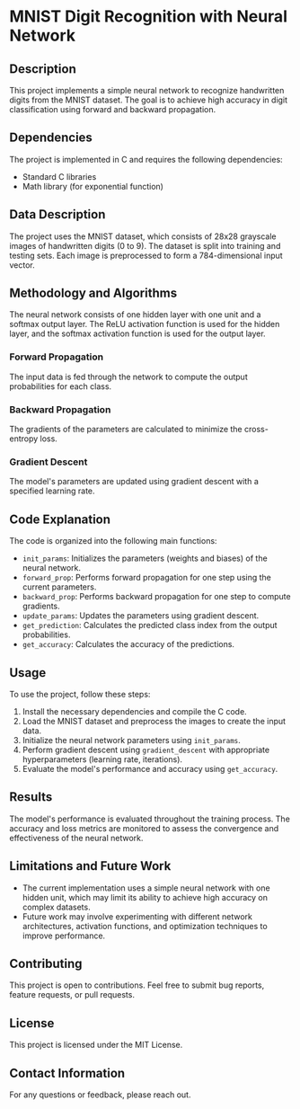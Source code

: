 # MNIST Digit Recognition with Neural Network

## Description

This project implements a simple neural network to recognize handwritten digits from the MNIST dataset. The goal is to achieve high accuracy in digit classification using forward and backward propagation.

## Dependencies

The project is implemented in C and requires the following dependencies:
- Standard C libraries
- Math library (for exponential function)

## Data Description

The project uses the MNIST dataset, which consists of 28x28 grayscale images of handwritten digits (0 to 9). The dataset is split into training and testing sets. Each image is preprocessed to form a 784-dimensional input vector.

## Methodology and Algorithms

The neural network consists of one hidden layer with one unit and a softmax output layer. The ReLU activation function is used for the hidden layer, and the softmax activation function is used for the output layer.

### Forward Propagation
The input data is fed through the network to compute the output probabilities for each class.

### Backward Propagation
The gradients of the parameters are calculated to minimize the cross-entropy loss.

### Gradient Descent
The model's parameters are updated using gradient descent with a specified learning rate.

## Code Explanation

The code is organized into the following main functions:

- `init_params`: Initializes the parameters (weights and biases) of the neural network.
- `forward_prop`: Performs forward propagation for one step using the current parameters.
- `backward_prop`: Performs backward propagation for one step to compute gradients.
- `update_params`: Updates the parameters using gradient descent.
- `get_prediction`: Calculates the predicted class index from the output probabilities.
- `get_accuracy`: Calculates the accuracy of the predictions.

## Usage

To use the project, follow these steps:

1. Install the necessary dependencies and compile the C code.
2. Load the MNIST dataset and preprocess the images to create the input data.
3. Initialize the neural network parameters using `init_params`.
4. Perform gradient descent using `gradient_descent` with appropriate hyperparameters (learning rate, iterations).
5. Evaluate the model's performance and accuracy using `get_accuracy`.

## Results

The model's performance is evaluated throughout the training process. The accuracy and loss metrics are monitored to assess the convergence and effectiveness of the neural network.

## Limitations and Future Work

- The current implementation uses a simple neural network with one hidden unit, which may limit its ability to achieve high accuracy on complex datasets.
- Future work may involve experimenting with different network architectures, activation functions, and optimization techniques to improve performance.

## Contributing

This project is open to contributions. Feel free to submit bug reports, feature requests, or pull requests.

## License

This project is licensed under the MIT License.

## Contact Information

For any questions or feedback, please reach out.
